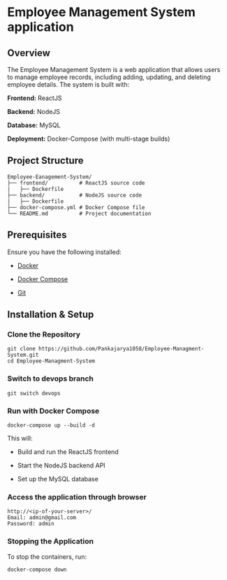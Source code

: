 # Employee Management System application

## Overview

The Employee Management System is a web application that allows users to manage employee records, including adding, updating, and deleting employee details. The system is built with:

**Frontend:** ReactJS

**Backend:** NodeJS

**Database:** MySQL

**Deployment:** Docker-Compose (with multi-stage builds)

## Project Structure

```
Employee-Eanagement-System/
├── frontend/          # ReactJS source code
|   ├── Dockerfile
├── backend/           # NodeJS source code
|   ├── Dockerfile
├── docker-compose.yml # Docker Compose file
└── README.md          # Project documentation
```

## Prerequisites

Ensure you have the following installed:

- [Docker](https://docs.docker.com/engine/install/)

- [Docker Compose](https://docs.docker.com/compose/install/)

- [Git](https://git-scm.com/downloads)

## Installation & Setup

### Clone the Repository
```
git clone https://github.com/Pankajarya1058/Employee-Managment-System.git
cd Employee-Managment-System
```
### Switch to devops branch
```
git switch devops
```

### Run with Docker Compose

```
docker-compose up --build -d
```

This will:

- Build and run the ReactJS frontend

- Start the NodeJS backend API

- Set up the MySQL database

### Access the application through browser
```
http://<ip-of-your-server>/
Email: admin@gmail.com
Password: admin
```

### Stopping the Application

To stop the containers, run:
```
docker-compose down
```

